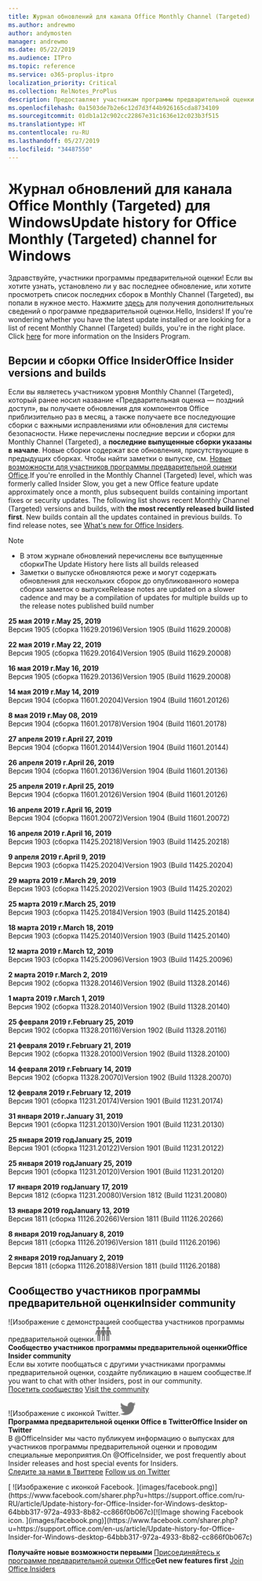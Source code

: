 ```yaml
---
title: Журнал обновлений для канала Office Monthly Channel (Targeted)
ms.author: andrewmo
author: andymosten
manager: andrewmo
ms.date: 05/22/2019
ms.audience: ITPro
ms.topic: reference
ms.service: o365-proplus-itpro
localization_priority: Critical
ms.collection: RelNotes_ProPlus
description: Предоставляет участникам программы предварительной оценки журнал обновлений для выпусков Monthly Channel Targeted для настольных компьютеров с Windows
ms.openlocfilehash: 0a1503de7b2e6c12d7d3f44b926165cda8734109
ms.sourcegitcommit: 01db1a12c902cc22867e31c1636e12c023b3f515
ms.translationtype: HT
ms.contentlocale: ru-RU
ms.lasthandoff: 05/27/2019
ms.locfileid: "34487550"
---
```

# <a name="update-history-for-office-monthly-targeted-channel-for-windows"></a><span data-ttu-id="cd81b-103">Журнал обновлений для канала Office Monthly (Targeted) для Windows</span><span class="sxs-lookup"><span data-stu-id="cd81b-103">Update history for Office Monthly (Targeted) channel for Windows</span></span>

<span data-ttu-id="cd81b-p101">Здравствуйте, участники программы предварительной оценки! Если вы хотите узнать, установлено ли у вас последнее обновление, или хотите просмотреть список последних сборок в Monthly Channel (Targeted), вы попали в нужное место. Нажмите [здесь](https://insider.office.com/) для получения дополнительных сведений о программе предварительной оценки.</span><span class="sxs-lookup"><span data-stu-id="cd81b-p101">Hello, Insiders! If you're wondering whether you have the latest update installed or are looking for a list of recent Monthly Channel (Targeted) builds, you're in the right place. Click [here](https://insider.office.com/) for more information on the Insiders Program.</span></span>

## <a name="office-insider-versions-and-builds"></a><span data-ttu-id="cd81b-107">Версии и сборки Office Insider</span><span class="sxs-lookup"><span data-stu-id="cd81b-107">Office Insider versions and builds</span></span>

<span data-ttu-id="cd81b-p102">Если вы являетесь участником уровня Monthly Channel (Targeted), который ранее носил название «Предварительная оценка — поздний доступ», вы получаете обновления для компонентов Office приблизительно раз в месяц, а также получаете все последующие сборки с важными исправлениями или обновления для системы безопасности. Ниже перечислены последние версии и сборки для Monthly Channel (Targeted), а **последние выпущенные сборки указаны в начале**. Новые сборки содержат все обновления, присутствующие в предыдущих сборках. Чтобы найти заметки о выпуске, см. [Новые возможности для участников программы предварительной оценки Office](https://support.office.com/ru-RU/article/what-s-new-for-office-insiders-c152d1e2-96ff-4ce9-8c14-e74e13847a24).</span><span class="sxs-lookup"><span data-stu-id="cd81b-p102">If you're enrolled in the Monthly Channel (Targeted) level, which was formerly called Insider Slow, you get a new Office feature update approximately once a month, plus subsequent builds containing important fixes or security updates. The following list shows recent Monthly Channel (Targeted) versions and builds, with **the most recently released build listed first**. New builds contain all the updates contained in previous builds. To find release notes, see [What's new for Office Insiders](https://support.office.com/en-us/article/what-s-new-for-office-insiders-c152d1e2-96ff-4ce9-8c14-e74e13847a24).</span></span>

> [!NOTE]
> - <span data-ttu-id="cd81b-112">В этом журнале обновлений перечислены все выпущенные сборки</span><span class="sxs-lookup"><span data-stu-id="cd81b-112">The Update History here lists all builds released</span></span>
> - <span data-ttu-id="cd81b-113">Заметки о выпуске обновляются реже и могут содержать обновления для нескольких сборок до опубликованного номера сборки заметок о выпуске</span><span class="sxs-lookup"><span data-stu-id="cd81b-113">Release notes are updated on a slower cadence and may be a compilation of updates for multiple builds up to the release notes published build number</span></span>

[//]: # (НЕ УДАЛЯТЬ)

<span data-ttu-id="cd81b-115">**25 мая 2019 г.**</span><span class="sxs-lookup"><span data-stu-id="cd81b-115">**May 25, 2019**</span></span><br/>
<span data-ttu-id="cd81b-116">Версия 1905 (сборка 11629.20196)</span><span class="sxs-lookup"><span data-stu-id="cd81b-116">Version 1905 (Build 11629.20008)</span></span><br/>

<span data-ttu-id="cd81b-117">**22 мая 2019 г.**</span><span class="sxs-lookup"><span data-stu-id="cd81b-117">**May 22, 2019**</span></span><br/> <span data-ttu-id="cd81b-118">Версия 1905 (сборка 11629.20164)</span><span class="sxs-lookup"><span data-stu-id="cd81b-118">Version 1905 (Build 11629.20008)</span></span><br/>

<span data-ttu-id="cd81b-119">**16 мая 2019 г.**</span><span class="sxs-lookup"><span data-stu-id="cd81b-119">**May 16, 2019**</span></span><br/>
<span data-ttu-id="cd81b-120">Версия 1905 (сборка 11629.20136)</span><span class="sxs-lookup"><span data-stu-id="cd81b-120">Version 1905 (Build 11629.20008)</span></span><br/>

<span data-ttu-id="cd81b-121">**14 мая 2019 г.**</span><span class="sxs-lookup"><span data-stu-id="cd81b-121">**May 14, 2019**</span></span><br/>
<span data-ttu-id="cd81b-122">Версия 1904 (сборка 11601.20204)</span><span class="sxs-lookup"><span data-stu-id="cd81b-122">Version 1904 (Build 11601.20126)</span></span><br/>

<span data-ttu-id="cd81b-123">**8 мая 2019 г.**</span><span class="sxs-lookup"><span data-stu-id="cd81b-123">**May 08, 2019**</span></span><br/>
<span data-ttu-id="cd81b-124">Версия 1904 (сборка 11601.20178)</span><span class="sxs-lookup"><span data-stu-id="cd81b-124">Version 1904 (Build 11601.20178)</span></span><br/>

<span data-ttu-id="cd81b-125">**27 апреля 2019 г.**</span><span class="sxs-lookup"><span data-stu-id="cd81b-125">**April 27, 2019**</span></span><br/>
<span data-ttu-id="cd81b-126">Версия 1904 (сборка 11601.20144)</span><span class="sxs-lookup"><span data-stu-id="cd81b-126">Version 1904 (Build 11601.20144)</span></span><br/>

<span data-ttu-id="cd81b-127">**26 апреля 2019 г.**</span><span class="sxs-lookup"><span data-stu-id="cd81b-127">**April 26, 2019**</span></span><br/>
<span data-ttu-id="cd81b-128">Версия 1904 (сборка 11601.20136)</span><span class="sxs-lookup"><span data-stu-id="cd81b-128">Version 1904 (Build 11601.20136)</span></span><br/>

<span data-ttu-id="cd81b-129">**25 апреля 2019 г.**</span><span class="sxs-lookup"><span data-stu-id="cd81b-129">**April 25, 2019**</span></span><br/>
<span data-ttu-id="cd81b-130">Версия 1904 (сборка 11601.20126)</span><span class="sxs-lookup"><span data-stu-id="cd81b-130">Version 1904 (Build 11601.20126)</span></span><br/>

<span data-ttu-id="cd81b-131">**16 апреля 2019 г.**</span><span class="sxs-lookup"><span data-stu-id="cd81b-131">**April 16, 2019**</span></span><br/>
<span data-ttu-id="cd81b-132">Версия 1904 (сборка 11601.20072)</span><span class="sxs-lookup"><span data-stu-id="cd81b-132">Version 1904 (Build 11601.20072)</span></span><br/>

<span data-ttu-id="cd81b-133">**16 апреля 2019 г.**</span><span class="sxs-lookup"><span data-stu-id="cd81b-133">**April 16, 2019**</span></span><br/>
<span data-ttu-id="cd81b-134">Версия 1903 (сборка 11425.20218)</span><span class="sxs-lookup"><span data-stu-id="cd81b-134">Version 1903 (Build 11425.20218)</span></span><br/>

<span data-ttu-id="cd81b-135">**9 апреля 2019 г.**</span><span class="sxs-lookup"><span data-stu-id="cd81b-135">**April 9, 2019**</span></span><br/>
<span data-ttu-id="cd81b-136">Версия 1903 (сборка 11425.20204)</span><span class="sxs-lookup"><span data-stu-id="cd81b-136">Version 1903 (Build 11425.20204)</span></span><br/>

<span data-ttu-id="cd81b-137">**29 марта 2019 г.**</span><span class="sxs-lookup"><span data-stu-id="cd81b-137">**March 29, 2019**</span></span><br/> <span data-ttu-id="cd81b-138">Версия 1903 (сборка 11425.20202)</span><span class="sxs-lookup"><span data-stu-id="cd81b-138">Version 1903 (Build 11425.20202)</span></span><br/>

<span data-ttu-id="cd81b-139">**25 марта 2019 г.**</span><span class="sxs-lookup"><span data-stu-id="cd81b-139">**March 25, 2019**</span></span><br/> <span data-ttu-id="cd81b-140">Версия 1903 (сборка 11425.20184)</span><span class="sxs-lookup"><span data-stu-id="cd81b-140">Version 1903 (Build 11425.20184)</span></span><br/>

<span data-ttu-id="cd81b-141">**18 марта 2019 г.**</span><span class="sxs-lookup"><span data-stu-id="cd81b-141">**March 18, 2019**</span></span><br/> <span data-ttu-id="cd81b-142">Версия 1903 (сборка 11425.20140)</span><span class="sxs-lookup"><span data-stu-id="cd81b-142">Version 1903 (Build 11425.20140)</span></span><br/>

<span data-ttu-id="cd81b-143">**12 марта 2019 г.**</span><span class="sxs-lookup"><span data-stu-id="cd81b-143">**March 12, 2019**</span></span><br/> <span data-ttu-id="cd81b-144">Версия 1903 (сборка 11425.20096)</span><span class="sxs-lookup"><span data-stu-id="cd81b-144">Version 1903 (Build 11425.20096)</span></span><br/>

<span data-ttu-id="cd81b-145">**2 марта 2019 г.**</span><span class="sxs-lookup"><span data-stu-id="cd81b-145">**March 2, 2019**</span></span><br/> <span data-ttu-id="cd81b-146">Версия 1902 (сборка 11328.20146)</span><span class="sxs-lookup"><span data-stu-id="cd81b-146">Version 1902 (Build 11328.20146)</span></span><br/>

<span data-ttu-id="cd81b-147">**1 марта 2019 г.**</span><span class="sxs-lookup"><span data-stu-id="cd81b-147">**March 1, 2019**</span></span><br/> <span data-ttu-id="cd81b-148">Версия 1902 (сборка 11328.20140)</span><span class="sxs-lookup"><span data-stu-id="cd81b-148">Version 1902 (Build 11328.20140)</span></span><br/>

<span data-ttu-id="cd81b-149">**25 февраля 2019 г.**</span><span class="sxs-lookup"><span data-stu-id="cd81b-149">**February 25, 2019**</span></span><br/> <span data-ttu-id="cd81b-150">Версия 1902 (сборка 11328.20116)</span><span class="sxs-lookup"><span data-stu-id="cd81b-150">Version 1902 (Build 11328.20116)</span></span><br/>

<span data-ttu-id="cd81b-151">**21 февраля 2019 г.**</span><span class="sxs-lookup"><span data-stu-id="cd81b-151">**February 21, 2019**</span></span><br/> <span data-ttu-id="cd81b-152">Версия 1902 (сборка 11328.20100)</span><span class="sxs-lookup"><span data-stu-id="cd81b-152">Version 1902 (Build 11328.20100)</span></span><br/>

<span data-ttu-id="cd81b-153">**14 февраля 2019 г.**</span><span class="sxs-lookup"><span data-stu-id="cd81b-153">**February 14, 2019**</span></span><br/> <span data-ttu-id="cd81b-154">Версия 1902 (сборка 11328.20070)</span><span class="sxs-lookup"><span data-stu-id="cd81b-154">Version 1902 (Build 11328.20070)</span></span><br/>

<span data-ttu-id="cd81b-155">**12 февраля 2019 г.**</span><span class="sxs-lookup"><span data-stu-id="cd81b-155">**February 12, 2019**</span></span><br/> <span data-ttu-id="cd81b-156">Версия 1901 (сборка 11231.20174)</span><span class="sxs-lookup"><span data-stu-id="cd81b-156">Version 1901 (Build 11231.20174)</span></span><br/>

<span data-ttu-id="cd81b-157">**31 января 2019 г.**</span><span class="sxs-lookup"><span data-stu-id="cd81b-157">**January 31, 2019**</span></span><br/> <span data-ttu-id="cd81b-158">Версия 1901 (сборка 11231.20130)</span><span class="sxs-lookup"><span data-stu-id="cd81b-158">Version 1901 (Build 11231.20130)</span></span><br/> 

<span data-ttu-id="cd81b-159">**25 января 2019 год**</span><span class="sxs-lookup"><span data-stu-id="cd81b-159">**January 25, 2019**</span></span><br/> <span data-ttu-id="cd81b-160">Версия 1901 (сборка 11231.20122)</span><span class="sxs-lookup"><span data-stu-id="cd81b-160">Version 1901 (Build 11231.20122)</span></span><br/> 

<span data-ttu-id="cd81b-161">**25 января 2019 год**</span><span class="sxs-lookup"><span data-stu-id="cd81b-161">**January 25, 2019**</span></span><br/> <span data-ttu-id="cd81b-162">Версия 1901 (сборка 11231.20120)</span><span class="sxs-lookup"><span data-stu-id="cd81b-162">Version 1901 (Build 11231.20120)</span></span><br/> 

<span data-ttu-id="cd81b-163">**17 января 2019 год**</span><span class="sxs-lookup"><span data-stu-id="cd81b-163">**January 17, 2019**</span></span><br/> <span data-ttu-id="cd81b-164">Версия 1812 (сборка 11231.20080)</span><span class="sxs-lookup"><span data-stu-id="cd81b-164">Version 1812 (Build 11231.20080)</span></span><br/> 

<span data-ttu-id="cd81b-165">**13 января 2019 год**</span><span class="sxs-lookup"><span data-stu-id="cd81b-165">**January 13, 2019**</span></span><br/> <span data-ttu-id="cd81b-166">Версия 1811 (сборка 11126.20266)</span><span class="sxs-lookup"><span data-stu-id="cd81b-166">Version 1811 (Build 11126.20266)</span></span><br/>

<span data-ttu-id="cd81b-167">**8 января 2019 год**</span><span class="sxs-lookup"><span data-stu-id="cd81b-167">**January 8, 2019**</span></span><br/> <span data-ttu-id="cd81b-168">Версия 1811 (сборка 11126.20196)</span><span class="sxs-lookup"><span data-stu-id="cd81b-168">Version 1811 (build 11126.20196)</span></span><br/> 

<span data-ttu-id="cd81b-169">**2 января 2019 год**</span><span class="sxs-lookup"><span data-stu-id="cd81b-169">**January 2, 2019**</span></span><br/> <span data-ttu-id="cd81b-170">Версия 1811 (сборка 11126.20188)</span><span class="sxs-lookup"><span data-stu-id="cd81b-170">Version 1811 (build 11126.20188)</span></span><br/> 


## <a name="insider-community"></a><span data-ttu-id="cd81b-171">Сообщество участников программы предварительной оценки</span><span class="sxs-lookup"><span data-stu-id="cd81b-171">Insider community</span></span>

<span data-ttu-id="cd81b-172">![Изображение с демонстрацией сообщества участников программы предварительной оценки.</span><span class="sxs-lookup"><span data-stu-id="cd81b-172">![Image showing insider community.</span></span> ](images/insidercommunity.png)<br/>
<span data-ttu-id="cd81b-173">**Сообщество участников программы предварительной оценки**</span><span class="sxs-lookup"><span data-stu-id="cd81b-173">**Office Insider community**</span></span><br/> <span data-ttu-id="cd81b-174">Если вы хотите пообщаться с другими участниками программы предварительной оценки, создайте публикацию в нашем сообществе.</span><span class="sxs-lookup"><span data-stu-id="cd81b-174">If you want to chat with other Insiders, post in our community.</span></span><br/><span data-ttu-id="cd81b-175"> 
[Посетить сообщество](https://go.microsoft.com/fwlink/?linkid=843493)</span><span class="sxs-lookup"><span data-stu-id="cd81b-175"> 
[Visit the community](https://go.microsoft.com/fwlink/?linkid=843493)</span></span><br/> 

<span data-ttu-id="cd81b-176">![Изображение с иконкой Twitter.</span><span class="sxs-lookup"><span data-stu-id="cd81b-176">![Image showing twitter icon.</span></span> ](images/twitter.png)<br/>
<span data-ttu-id="cd81b-177">**Программа предварительной оценки Office в Twitter**</span><span class="sxs-lookup"><span data-stu-id="cd81b-177">**Office Insider on Twitter**</span></span><br/> <span data-ttu-id="cd81b-178">В @OfficeInsider мы часто публикуем информацию о выпусках для участников программы предварительной оценки и проводим специальные мероприятия.</span><span class="sxs-lookup"><span data-stu-id="cd81b-178">On @OfficeInsider, we post frequently about Insider releases and host special events for Insiders.</span></span><br/><span data-ttu-id="cd81b-179"> 
[Следите за нами в Твиттере](https://go.microsoft.com/fwlink/?linkid=717717)</span><span class="sxs-lookup"><span data-stu-id="cd81b-179"> 
[Follow us on Twitter](https://go.microsoft.com/fwlink/?linkid=717717)</span></span><br/> 

<span data-ttu-id="cd81b-180">
  [
  ![Изображение с иконкой Facebook. ](images/facebook.png)](https://www.facebook.com/sharer.php?u=https://support.office.com/ru-RU/article/Update-history-for-Office-Insider-for-Windows-desktop-64bbb317-972a-4933-8b82-cc866f0b067c)</span><span class="sxs-lookup"><span data-stu-id="cd81b-180">[![Image showing Facebook icon. ](images/facebook.png)](https://www.facebook.com/sharer.php?u=https://support.office.com/en-us/article/Update-history-for-Office-Insider-for-Windows-desktop-64bbb317-972a-4933-8b82-cc866f0b067c)</span></span>       


<span data-ttu-id="cd81b-181">**Получайте новые возможности первыми**
[Присоединяйтесь к программе предварительной оценки Office](https://insider.office.com/)</span><span class="sxs-lookup"><span data-stu-id="cd81b-181">**Get new features first**
[Join Office Insiders](https://insider.office.com/)</span></span>
